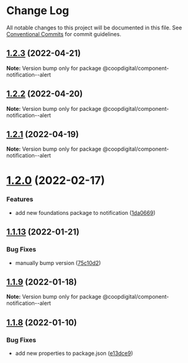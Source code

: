 # Change Log

All notable changes to this project will be documented in this file.
See [Conventional Commits](https://conventionalcommits.org) for commit guidelines.

## [1.2.3](https://github.com/coopdigital/coop-frontend/compare/@coopdigital/component-notification--alert@1.2.2...@coopdigital/component-notification--alert@1.2.3) (2022-04-21)

**Note:** Version bump only for package @coopdigital/component-notification--alert





## [1.2.2](https://github.com/coopdigital/coop-frontend/compare/@coopdigital/component-notification--alert@1.2.1...@coopdigital/component-notification--alert@1.2.2) (2022-04-20)

**Note:** Version bump only for package @coopdigital/component-notification--alert





## [1.2.1](https://github.com/coopdigital/coop-frontend/compare/@coopdigital/component-notification--alert@1.2.0...@coopdigital/component-notification--alert@1.2.1) (2022-04-19)

**Note:** Version bump only for package @coopdigital/component-notification--alert





# [1.2.0](https://github.com/coopdigital/coop-frontend/compare/@coopdigital/component-notification--alert@1.1.13...@coopdigital/component-notification--alert@1.2.0) (2022-02-17)


### Features

* add new foundations package to notification ([1da0669](https://github.com/coopdigital/coop-frontend/commit/1da0669df566abe29d1f14d8ddf300e57b944b60))





## [1.1.13](https://github.com/coopdigital/coop-frontend/compare/@coopdigital/component-notification--alert@1.1.8...@coopdigital/component-notification--alert@1.1.13) (2022-01-21)


### Bug Fixes

* manually bump version ([75c10d2](https://github.com/coopdigital/coop-frontend/commit/75c10d2d1032d18d468c4ee8a0f6a43ea101623b))





## [1.1.9](https://github.com/coopdigital/coop-frontend/compare/@coopdigital/component-notification--alert@1.1.8...@coopdigital/component-notification--alert@1.1.9) (2022-01-18)

**Note:** Version bump only for package @coopdigital/component-notification--alert





## [1.1.8](https://github.com/coopdigital/coop-frontend/compare/@coopdigital/component-notification--alert@1.1.7...@coopdigital/component-notification--alert@1.1.8) (2022-01-10)


### Bug Fixes

* add new properties to package.json ([e13dce9](https://github.com/coopdigital/coop-frontend/commit/e13dce94798600b80da4d0183ce96331b91c72aa))
